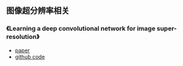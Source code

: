## 图像超分辨率相关

### 《Learning a deep convolutional network for image super-resolution》
* [paper](paper/2014-Learning%20a%20deep%20convolutional%20network%20for%20image%20super-resolution..pdf)
* [github code](https://github.com/jiye-ML/Image_Super_Resolution_SRCNN.git)